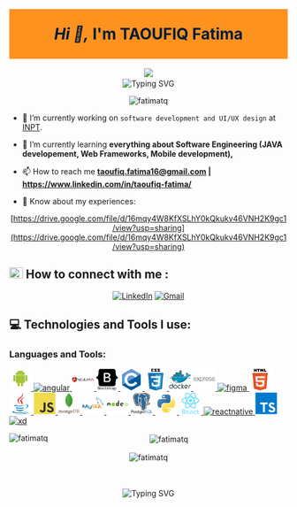 <p ><h1 align="center" style="color:#001d3d; background: #fe921f;line-height: 90px;margin-top:40px" ><i><b>Hi 👋,</i></b> I'm TAOUFIQ Fatima </h1></p>
<p align="center">  
<img src="https://user-images.githubusercontent.com/74038190/221352975-94759904-aa4c-4032-a8ab-b546efb9c478.gif" style="margin-top: -16px;max-width: 100%;"><br>
<img src="https://readme-typing-svg.herokuapp.com?font=Fira+Code&pause=800&color=d8315b&center=true&vCenter=true&width=500&lines=Welcome+to+my+GitHub+Profile;I'm+TAOUFIQ+Fatima;A+Software+Engineering+student+at+INPT;I+hope+you+enjoy+my+profile..." alt="Typing SVG" />
</p>

<p align="center">
  <img src="https://komarev.com/ghpvc/?username=fatimatq&label=Profile%20views&color=0e75b6&style=flat" alt="fatimatq" /> 
<p>


- 🔭 I’m currently working on `software development and UI/UX design` at <a href="http://www.inpt.ac.ma" target="_blank">INPT</a>.

- 🌱 I’m currently learning **everything about Software Engineering (JAVA developement, Web Frameworks, Mobile development),**

- 📫 How to reach me **taoufiq.fatima16@gmail.com | https://www.linkedin.com/in/taoufiq-fatima/**

- 📄 Know about my experiences:


 <div align="center">

</p>

[https://drive.google.com/file/d/16mqy4W8KfXSLhY0kQkukv46VNH2K9gc1/view?usp=sharing](https://drive.google.com/file/d/16mqy4W8KfXSLhY0kQkukv46VNH2K9gc1/view?usp=sharing)

  </div>

## <img src="https://media.giphy.com/media/cj87CxfRtrUifF3Ryk/giphy.gif" width="25px" height="20px"> How to connect with me :
 <div align="center">
  

[![LinkedIn](https://img.shields.io/badge/linkedin-%230077B5.svg?style=for-the-badge&logo=linkedin&logoColor=white)](https://linkedin.com/in/taoufiq-fatima/)
[![Gmail](https://img.shields.io/badge/Gmail-D14836?style=for-the-badge&logo=gmail&logoColor=white&link=mailto:khaoulaelfatimi4@gmail.com)](mailto:taoufiq.fatima16@gmail.com)

</div>




## 💻  Technologies and Tools I use:


 <div align="center">

</p>

<h3 align="left">Languages and Tools:</h3>
<p align="left"> <a href="https://developer.android.com" target="_blank" rel="noreferrer"> <img src="https://raw.githubusercontent.com/devicons/devicon/master/icons/android/android-original-wordmark.svg" alt="android" width="40" height="40"/> </a> <a href="https://angular.io" target="_blank" rel="noreferrer"> <img src="https://angular.io/assets/images/logos/angular/angular.svg" alt="angular" width="40" height="40"/> </a> <a href="https://angular.io" target="_blank" rel="noreferrer"> <img src="https://raw.githubusercontent.com/devicons/devicon/master/icons/angularjs/angularjs-original-wordmark.svg" alt="angularjs" width="40" height="40"/> </a> <a href="https://getbootstrap.com" target="_blank" rel="noreferrer"> <img src="https://raw.githubusercontent.com/devicons/devicon/master/icons/bootstrap/bootstrap-plain-wordmark.svg" alt="bootstrap" width="40" height="40"/> </a> <a href="https://www.cprogramming.com/" target="_blank" rel="noreferrer"> <img src="https://raw.githubusercontent.com/devicons/devicon/master/icons/c/c-original.svg" alt="c" width="40" height="40"/> </a> <a href="https://www.w3schools.com/css/" target="_blank" rel="noreferrer"> <img src="https://raw.githubusercontent.com/devicons/devicon/master/icons/css3/css3-original-wordmark.svg" alt="css3" width="40" height="40"/> </a> <a href="https://www.docker.com/" target="_blank" rel="noreferrer"> <img src="https://raw.githubusercontent.com/devicons/devicon/master/icons/docker/docker-original-wordmark.svg" alt="docker" width="40" height="40"/> </a> <a href="https://expressjs.com" target="_blank" rel="noreferrer"> <img src="https://raw.githubusercontent.com/devicons/devicon/master/icons/express/express-original-wordmark.svg" alt="express" width="40" height="40"/> </a> <a href="https://www.figma.com/" target="_blank" rel="noreferrer"> <img src="https://www.vectorlogo.zone/logos/figma/figma-icon.svg" alt="figma" width="40" height="40"/> </a> <a href="https://www.w3.org/html/" target="_blank" rel="noreferrer"> <img src="https://raw.githubusercontent.com/devicons/devicon/master/icons/html5/html5-original-wordmark.svg" alt="html5" width="40" height="40"/> </a> <a href="https://www.java.com" target="_blank" rel="noreferrer"> <img src="https://raw.githubusercontent.com/devicons/devicon/master/icons/java/java-original.svg" alt="java" width="40" height="40"/> </a> <a href="https://developer.mozilla.org/en-US/docs/Web/JavaScript" target="_blank" rel="noreferrer"> <img src="https://raw.githubusercontent.com/devicons/devicon/master/icons/javascript/javascript-original.svg" alt="javascript" width="40" height="40"/> </a> <a href="https://www.mongodb.com/" target="_blank" rel="noreferrer"> <img src="https://raw.githubusercontent.com/devicons/devicon/master/icons/mongodb/mongodb-original-wordmark.svg" alt="mongodb" width="40" height="40"/> </a> <a href="https://www.mysql.com/" target="_blank" rel="noreferrer"> <img src="https://raw.githubusercontent.com/devicons/devicon/master/icons/mysql/mysql-original-wordmark.svg" alt="mysql" width="40" height="40"/> </a> <a href="https://nodejs.org" target="_blank" rel="noreferrer"> <img src="https://raw.githubusercontent.com/devicons/devicon/master/icons/nodejs/nodejs-original-wordmark.svg" alt="nodejs" width="40" height="40"/> </a> <a href="https://www.postgresql.org" target="_blank" rel="noreferrer"> <img src="https://raw.githubusercontent.com/devicons/devicon/master/icons/postgresql/postgresql-original-wordmark.svg" alt="postgresql" width="40" height="40"/> </a> <a href="https://www.python.org" target="_blank" rel="noreferrer"> <img src="https://raw.githubusercontent.com/devicons/devicon/master/icons/python/python-original.svg" alt="python" width="40" height="40"/> </a> <a href="https://reactjs.org/" target="_blank" rel="noreferrer"> <img src="https://raw.githubusercontent.com/devicons/devicon/master/icons/react/react-original-wordmark.svg" alt="react" width="40" height="40"/> </a> <a href="https://reactnative.dev/" target="_blank" rel="noreferrer"> <img src="https://reactnative.dev/img/header_logo.svg" alt="reactnative" width="40" height="40"/> </a> <a href="https://www.typescriptlang.org/" target="_blank" rel="noreferrer"> <img src="https://raw.githubusercontent.com/devicons/devicon/master/icons/typescript/typescript-original.svg" alt="typescript" width="40" height="40"/> </a> <a href="https://www.adobe.com/products/xd.html" target="_blank" rel="noreferrer"> <img src="https://cdn.worldvectorlogo.com/logos/adobe-xd.svg" alt="xd" width="40" height="40"/> </a> </p>

<p><img align="left" src="https://github-readme-stats.vercel.app/api/top-langs?username=fatimatq&show_icons=true&locale=en&layout=compact" alt="fatimatq" /></p>

<p>&nbsp;<img align="center" src="https://github-readme-stats.vercel.app/api?username=fatimatq&show_icons=true&locale=en" alt="fatimatq" /></p>

<p><img align="center" src="https://github-readme-streak-stats.herokuapp.com/?user=fatimatq&" alt="fatimatq" /></p>



<p align="center">  
<br><br>
<img src="https://readme-typing-svg.herokuapp.com?font=Dancing+Script&weight=700&size=27&duration=4700&pause=700&color=003459&background=e1e5f2&center=true&vCenter=true&width=450&height=60&lines=There+is+no+Ctrl-Z+in+life" alt="Typing SVG" />

</p>
